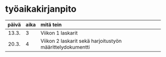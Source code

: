 # työaikakirjanpito

| päivä | aika | mitä tein  |
| :----:|:-----| :-----|
| 13.3. | 3    | Viikon 1 laskarit |
| 20.3. | 4    | Viikon 2 laskarit sekä harjoitustyön määrittelydokumentti |
